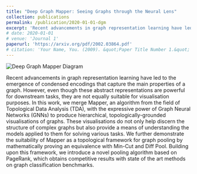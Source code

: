 ```yaml
---
title: "Deep Graph Mapper: Seeing Graphs through the Neural Lens"
collection: publications
permalink: /publication/2020-01-01-dgm
excerpt: 'Recent advancements in graph representation learning have led to the emergence of condensed encodings that capture the main properties of a graph. However, even though these abstract representations are powerful for downstream tasks, they are not equally suitable for visualisation purposes. In this work, we merge Mapper, an algorithm from the field of Topological Data Analysis (TDA), with the expressive power of Graph Neural Networks (GNNs) to produce hierarchical, topologically-grounded visualisations of graphs. These visualisations do not only help discern the structure of complex graphs but also provide a means of understanding the models applied to them for solving various tasks. We further demonstrate the suitability of Mapper as a topological framework for graph pooling by mathematically proving an equivalence with Min-Cut and Diff Pool. Building upon this framework, we introduce a novel pooling algorithm based on PageRank, which obtains competitive results with state of the art methods on graph classification benchmarks.'
# date: 2020-01-01
# venue: 'Journal 1'
paperurl: 'https://arxiv.org/pdf/2002.03864.pdf'
# citation: 'Your Name, You. (2009). &quot;Paper Title Number 1.&quot; <i>Journal 1</i>. 1(1).'
---
```


![Deep Graph Mapper Diagram](https://crisbodnar.github.io/images/dgm.png)

Recent advancements in graph representation learning have led to the emergence of condensed encodings that capture the main properties of a graph. However, even though these abstract representations are powerful for downstream tasks, they are not equally suitable for visualisation purposes. In this work, we merge Mapper, an algorithm from the field of Topological Data Analysis (TDA), with the expressive power of Graph Neural Networks (GNNs) to produce hierarchical, topologically-grounded visualisations of graphs. These visualisations do not only help discern the structure of complex graphs but also provide a means of understanding the models applied to them for solving various tasks. We further demonstrate the suitability of Mapper as a topological framework for graph pooling by mathematically proving an equivalence with Min-Cut and Diff Pool. Building upon this framework, we introduce a novel pooling algorithm based on PageRank, which obtains competitive results with state of the art methods on graph classification benchmarks.

